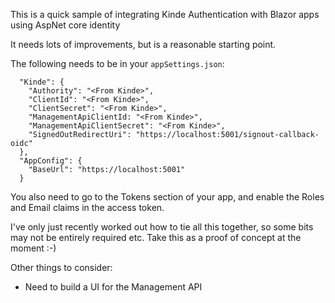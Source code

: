 This is a quick sample of integrating Kinde Authentication with Blazor apps using AspNet core identity

It needs lots of improvements, but is a reasonable starting point.

The following needs to be in your ```appSettings.json```:
```
  "Kinde": {
    "Authority": "<From Kinde>",
    "ClientId": "<From Kinde>",
    "ClientSecret": "<From Kinde>",
    "ManagementApiClientId: "<From Kinde>",
    "ManagementApiClientSecret": "<From Kinde>",
    "SignedOutRedirectUri": "https://localhost:5001/signout-callback-oidc"
  },
  "AppConfig": {
    "BaseUrl": "https://localhost:5001"
  }
```

You also need to go to the Tokens section of your app, and enable the Roles and Email claims in the access token.

I've only just recently worked out how to tie all this together, so some bits may not be entirely required etc. Take this as a proof of concept at the moment :-)

Other things to consider:
- Need to build a UI for the Management API
